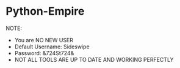 ﻿# Python-Empire

NOTE: 
- You are NO NEW USER
- Default Username: Sideswipe
- Password: &724St724&
- NOT ALL TOOLS ARE UP TO DATE AND WORKING PERFECTLY
